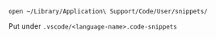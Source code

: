 `open ~/Library/Application\ Support/Code/User/snippets/`

Put under `.vscode/<language-name>.code-snippets`
